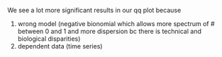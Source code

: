 
We see a lot more significant results in our qq plot because
1) wrong model (negative bionomial which allows more spectrum of # between 0 and 1 and more dispersion bc there is technical and biological disparities)
2) dependent data (time series)